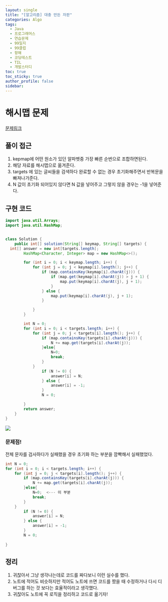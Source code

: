```yaml
---
layout: single
title: "[알고리즘] 대충 만든 자판"
categories: Algo
tags:
  - Java
  - 프로그래머스
  - 연습문제
  - 99일지
  - 99클럽
  - 항해
  - 코딩테스트
  - TIL
  - 개발스터디
toc: true
toc_sticky: true
author_profile: false
sidebar:
---
```

# 해시맵 문제

[문제링크](https://school.programmers.co.kr/learn/courses/30/lessons/160586)

## 풀이 접근 

1. kepmap에 어떤 원소가 있던 알파벳중 가장 빠른 순번으로 조합하면된다.
2. 해당 자료를 해시맵으로 옮겨준다.
3. targets 에 있는 글씨들을 검색하다 완료할 수 없는 경우 초기화해주면서 반복문을 빠져나가준다.
4. N 값이 초기화 되어있지 않다면 N 값을 넣어주고 그렇지 않을 경우는 -1을 넣어준다.

## 구현 코드 

```java
import java.util.Arrays;
import java.util.HashMap;


class Solution {
    public int[] solution(String[] keymap, String[] targets) {
  int[] answer = new int[targets.length];
        HashMap<Character, Integer> map = new HashMap<>();

        for (int i = 0; i < keymap.length; i++) {
            for (int j = 0; j < keymap[i].length(); j++) {
                if (map.containsKey(keymap[i].charAt(j))) {
                    if (map.get(keymap[i].charAt(j)) > j + 1) {
                        map.put(keymap[i].charAt(j), j + 1);
                    }
                } else {
                    map.put(keymap[i].charAt(j), j + 1);
                }

            }
        }

        int N = 0;
        for (int i = 0; i < targets.length; i++) {
            for (int j = 0; j < targets[i].length(); j++) {
                if (map.containsKey(targets[i].charAt(j))) {
                    N += map.get(targets[i].charAt(j));
                }else{
                    N=0;
                    break;
                }
            }
                if (N != 0) {
                    answer[i] = N;
                } else {
                    answer[i] = -1;
                }
                N = 0;

        }
        return answer;
    }
}
```

![](https://i.imgur.com/fKHiZ9t.png)



### 문제점!

전체 문자를 검사하다가 실패했을 경우 초기화 하는 부분을 깜빡해서 실패했었다.  

```java
int N = 0;  
for (int i = 0; i < targets.length; i++) {  
    for (int j = 0; j < targets[i].length(); j++) {  
        if (map.containsKey(targets[i].charAt(j))) {  
            N += map.get(targets[i].charAt(j));  
        }else{  
            N=0;  <--- 이 부분
            break;  
        }  
    }  
        if (N != 0) {  
            answer[i] = N;  
        } else {  
            answer[i] = -1;  
        }  
        N = 0;  
  
}
```
## 정리

1. 귀찮아서 그냥 생각나는데로 코드를 짜다보니 이런 실수를 했다.
2. 노트에 적어도 비슷하지만 적어도 노트에 쓰면 코드를 짰을 때 수정하거나 다시 디버그를 하는 것 보다는 효율적이라고 생각했다.
3. 귀찮아도 노트에 꼭 로직을 정리하고 코드로 옮기자!

